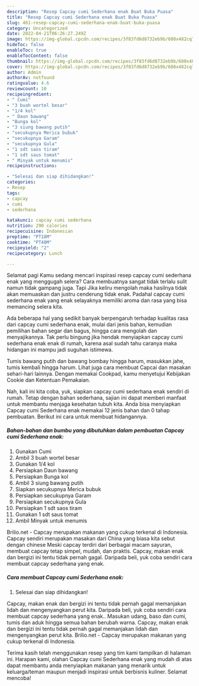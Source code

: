 ```yaml
---
description: "Resep Capcay cumi Sederhana enak Buat Buka Puasa"
title: "Resep Capcay cumi Sederhana enak Buat Buka Puasa"
slug: 461-resep-capcay-cumi-sederhana-enak-buat-buka-puasa
category: Uncategorized
date: 2022-04-21T06:26:27.249Z
image: https://img-global.cpcdn.com/recipes/3f83fd6d8732eb9b/680x482cq70/capcay-cumi-sederhana-enak-foto-resep-utama.jpg
hideToc: false
enableToc: true
enableTocContent: false
thumbnail: https://img-global.cpcdn.com/recipes/3f83fd6d8732eb9b/680x482cq70/capcay-cumi-sederhana-enak-foto-resep-utama.jpg
cover: https://img-global.cpcdn.com/recipes/3f83fd6d8732eb9b/680x482cq70/capcay-cumi-sederhana-enak-foto-resep-utama.jpg
author: Admin
authorAv: notfound
ratingvalue: 4.6
reviewcount: 10
recipeingredient:
- " Cumi"
- "3 buah wortel besar"
- "1/4 kol"
- " Daun bawang"
- "Bunga kol"
- "3 siung bawang putih"
- "secukupnya Merica bubuk"
- "secukupnya Garam"
- "secukupnya Gula"
- "1 sdt saos tiram"
- "1 sdt saus tomat"
- " Minyak untuk menumis"
recipeinstructions:

- "Selesai dan siap dihidangkan!"
categories:
- Resep
tags:
- capcay
- cumi
- sederhana

katakunci: capcay cumi sederhana 
nutrition: 290 calories
recipecuisine: Indonesian
preptime: "PT18M"
cooktime: "PT40M"
recipeyield: "2"
recipecategory: Lunch

---
```



Selamat pagi Kamu sedang mencari inspirasi resep capcay cumi sederhana enak yang menggugah selera? Cara membuatnya sangat tidak terlalu sulit namun tidak gampang juga. Tapi Jika keliru mengolah maka hasilnya tidak akan memuaskan dan justru cenderung tidak enak. Padahal capcay cumi sederhana enak yang enak selayaknya memiliki aroma dan rasa yang bisa memancing selera kita.


Ada beberapa hal yang sedikit banyak berpengaruh terhadap kualitas rasa dari capcay cumi sederhana enak, mulai dari jenis bahan, kemudian pemilihan bahan segar dan bagus, hingga cara mengolah dan menyajikannya. Tak perlu bingung jika hendak menyiapkan capcay cumi sederhana enak enak di rumah, karena asal sudah tahu caranya maka hidangan ini mampu jadi suguhan istimewa.

Tumis bawang putih dan bawang bombay hingga harum, masukkan jahe, tumis kembali hingga harum. Lihat juga cara membuat Capcai dan masakan sehari-hari lainnya. Dengan memakai Cookpad, kamu menyetujui Kebijakan Cookie dan Ketentuan Pemakaian.


Nah, kali ini kita coba, yuk, siapkan capcay cumi sederhana enak sendiri di rumah. Tetap dengan bahan sederhana, sajian ini dapat memberi manfaat untuk membantu menjaga kesehatan tubuh kita. Anda bisa menyiapkan Capcay cumi Sederhana enak memakai 12 jenis bahan dan 0 tahap pembuatan. Berikut ini cara untuk membuat hidangannya.

<!--inarticleads1-->

##### Bahan-bahan dan bumbu yang dibutuhkan dalam pembuatan Capcay cumi Sederhana enak:

1. Gunakan  Cumi
1. Ambil 3 buah wortel besar
1. Gunakan 1/4 kol
1. Persiapkan  Daun bawang
1. Persiapkan Bunga kol
1. Ambil 3 siung bawang putih
1. Siapkan secukupnya Merica bubuk
1. Persiapkan secukupnya Garam
1. Persiapkan secukupnya Gula
1. Persiapkan 1 sdt saos tiram
1. Gunakan 1 sdt saus tomat
1. Ambil  Minyak untuk menumis


Brilio.net - Capcay merupakan makanan yang cukup terkenal di Indonesia. Capcay sendiri merupakan masakan dari China yang biasa kita sebut dengan chinese Meski capcay terdiri dari berbagai macam sayuran, membuat capcay tetap simpel, mudah, dan praktis. Capcay, makan enak dan bergizi ini tentu tidak pernah gagal. Daripada beli, yuk coba sendiri cara membuat capcay sederhana yang enak. 

<!--inarticleads2-->

##### Cara membuat Capcay cumi Sederhana enak:


1. Selesai dan siap dihidangkan!

Capcay, makan enak dan bergizi ini tentu tidak pernah gagal memanjakan lidah dan mengenyangkan perut kita. Daripada beli, yuk coba sendiri cara membuat capcay sederhana yang enak.. Masukan udang, baso dan cumi, tumis dan aduk hingga semua bahan berubah warna. Capcay, makan enak dan bergizi ini tentu tidak pernah gagal memanjakan lidah dan mengenyangkan perut kita. Brilio.net - Capcay merupakan makanan yang cukup terkenal di Indonesia. 

Terima kasih telah menggunakan resep yang tim kami tampilkan di halaman ini. Harapan kami, olahan Capcay cumi Sederhana enak yang mudah di atas dapat membantu anda menyiapkan makanan yang menarik untuk keluarga/teman maupun menjadi inspirasi untuk berbisnis kuliner. Selamat mencoba!
